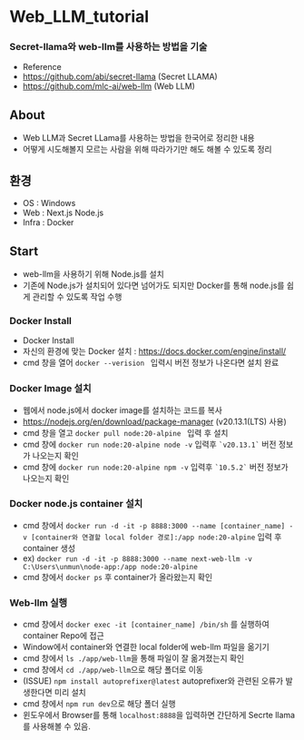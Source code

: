 <h1> Web_LLM_tutorial </h1>
<h3> Secret-llama와 web-llm를 사용하는 방법을 기술 </h3>

- Reference
- https://github.com/abi/secret-llama (Secret LLAMA)
- https://github.com/mlc-ai/web-llm (Web LLM)

## About
- Web LLM과 Secret LLama를 사용하는 방법을 한국어로 정리한 내용
- 어떻게 시도해볼지 모르는 사람을 위해 따라가기만 해도 해볼 수 있도록 정리

## 환경

- OS : Windows
- Web : Next.js Node.js
- Infra : Docker

## Start

- web-llm을 사용하기 위해 Node.js를 설치
- 기존에 Node.js가 설치되어 있다면 넘어가도 되지만 Docker를 통해 node.js를 쉽게 관리할 수 있도록 작업 수행

### Docker Install
- Docker Install
- 자신의 환경에 맞는 Docker 설치 : https://docs.docker.com/engine/install/
- cmd 창을 열어 ```docker --verision ``` 입력시 버전 정보가 나온다면 설치 완료

### Docker Image 설치
- 웹에서 node.js에서 docker image를 설치하는 코드를 복사
- https://nodejs.org/en/download/package-manager (v20.13.1(LTS) 사용)
- cmd 창을 열고 ```docker pull node:20-alpine ``` 입력 후 설치
- cmd 창에 ``` docker run node:20-alpine node -v ``` 입력후 ``` `v20.13.1` ``` 버전 정보가 나오는지 확인
- cmd 창에 ``` docker run node:20-alpine npm -v ``` 입력후 ``` `10.5.2` ``` 버전 정보가 나오는지 확인

### Docker node.js container 설치
- cmd 창에서 ``` docker run -d -it -p 8888:3000 --name [container_name] -v [container와 연결할 local folder 경로]:/app node:20-alpine ``` 입력 후 container 생성
- ex) ``` docker run -d -it -p 8888:3000 --name next-web-llm -v C:\Users\unmun\node-app:/app node:20-alpine ```
- cmd 창에서 ``` docker ps ``` 후 container가 올라왔는지 확인

### Web-llm 실행
- cmd 창에서 ``` docker exec -it [container_name] /bin/sh ``` 를 실행하여 container Repo에 접근
- Window에서 container와 연결한 local folder에 web-llm 파일을 옮기기
- cmd 창에서 ``` ls ./app/web-llm ```을 통해 파일이 잘 옮겨졌는지 확인
- cmd 창에서 ``` cd ./app/web-llm ```으로 해당 폴더로 이동
- (ISSUE) ``` npm install autoprefixer@latest ``` autoprefixer와 관련된 오류가 발생한다면 미리 설치
- cmd 창에서 ``` npm run dev ```으로 해당 폴더 실행
- 윈도우에서 Browser를 통해 ```localhost:8888```을 입력하면 간단하게 Secrte llama를 사용해볼 수 있음.